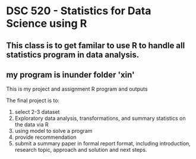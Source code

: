 # DSC 520 - Statistics for Data Science using R

## This class is to get familar to use R to handle all statistics program in data analysis.
## my program is inunder folder 'xin'

This is my project and assignment R program and outputs

The final project is to:
1. select 2-3 dataset
2. Exploratory data analysis, transformations, and summary statistics on the data via R
3. using model to solve a program
4. provide recommendation
5. submit a summary paper in formal report format, including introduction, research topic, approach and solution and next steps. 
